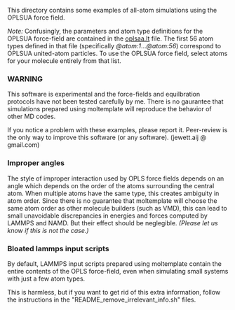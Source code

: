 This directory contains some examples of all-atom simulations using the OPLSUA
force field.

*Note:* Confusingly, the parameters and atom type definitions for the OPLSUA force-field are contained in the [oplsaa.lt](../../../moltemplate/force_fields/oplsaa.lt) file.  The first 56 atom types defined in that file (specifically *@atom:1*...*@atom:56*) correspond to OPLSUA united-atom particles.  To use the OPLSUA force field, select atoms for your molecule entirely from that list.

### WARNING

This software is experimental and the force-fields and equilbration protocols
have not been tested carefully by me.  There is no gaurantee that simulations
prepared using moltemplate will reproduce the behavior of other MD codes.

If you notice a problem with these examples, please report it.
Peer-review is the only way to improve this software (or any software).
(jewett.aij @ gmail.com)

### Improper angles

The style of improper interaction used by OPLS force fields depends on an
angle which depends on the order of the atoms surrounding the central atom.
When multiple atoms have the same type, this creates ambiguity in atom order.
Since there is no guarantee that moltemplate will choose the same atom order
as other molecule builders (such as VMD), this can lead to small
unavoidable discrepancies in energies and forces computed by LAMMPS and NAMD.
But their effect should be neglegible.
*(Please let us know if this is not the case.)*

### Bloated lammps input scripts

By default, LAMMPS input scripts prepared using moltemplate contain the
entire contents of the OPLS force-field, even when simulating small
systems with just a few atom types.

This is harmless, but if you want to get rid of this extra information,
follow the instructions in the "README_remove_irrelevant_info.sh" files.
